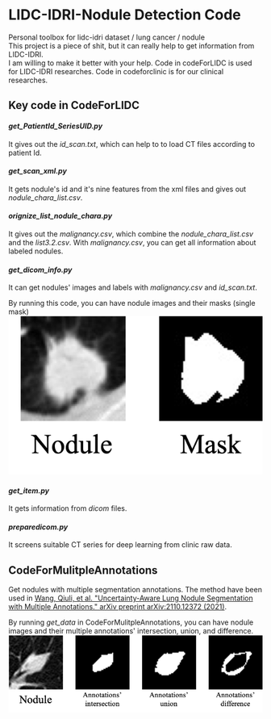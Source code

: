 # LIDC-IDRI-Nodule Detection Code
Personal toolbox for lidc-idri dataset / lung cancer / nodule  
This project is a piece of shit, but it can really help to get information from LIDC-IDRI.  
I am willing to make it better with your help. 
Code in codeForLIDC is used for LIDC-IDRI researches. Code in codeforclinic is for our clinical researches.

## Key code in CodeForLIDC
#### *get_PatientId_SeriesUID.py*
It gives out the *id_scan.txt*, which can help to to load CT files according to patient Id.

#### *get_scan_xml.py*
It gets nodule's id and it's nine features from the xml files and gives out *nodule_chara_list.csv*.

#### *orignize_list_nodule_chara.py*
It gives out the *malignancy.csv*, which combine the *nodule_chara_list.csv* and the *list3.2.csv*. With *malignancy.csv*, you can get all information about labeled nodules.

#### *get_dicom_info.py*
It can get nodules' images and labels with *malignancy.csv* and *id_scan.txt*.

By running this code, you can have nodule images and their masks (single mask)
![nodule images and their masks (single mask)](https://github.com/qiuliwang/LIDC-IDRI-Toolbox-python/blob/master/codeForLIDC/samples.png)

#### *get_item.py*
It gets information from *dicom* files.  

#### *preparedicom.py*
It screens suitable CT series for deep learning from clinic raw data.

## CodeForMulitpleAnnotations
Get nodules with multiple segmentation annotations.
The method have been used in [Wang, Qiuli, et al. "Uncertainty-Aware Lung Nodule Segmentation with Multiple Annotations." arXiv preprint arXiv:2110.12372 (2021)](https://arxiv.org/abs/2110.12372).

By running *get_data* in CodeForMulitpleAnnotations, you can have nodule images and their multiple annotations' intersection, union, and difference.
![nodule images](https://github.com/qiuliwang/LIDC-IDRI-Toolbox-python/blob/master/CodeForMulitpleAnnotations/samples.png)